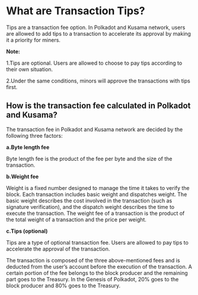 # What are Transaction Tips?

Tips are a transaction fee option. In Polkadot and Kusama network, users are allowed to add tips to a transaction to accelerate its approval by making it a priority for miners.

**Note:**

1.Tips are optional. Users are allowed to choose to pay tips according to their own situation.&#x20;

2.Under the same conditions, minors will approve the transactions with tips first.&#x20;

## How is the transaction fee calculated in Polkadot and Kusama?

The transaction fee in Polkadot and Kusama network are decided by the following three factors:

**a.Byte length fee**

Byte length fee is the product of the fee per byte and the size of the transaction.&#x20;

&#x20;**b.Weight fee**&#x20;

Weight is a fixed number designed to manage the time it takes to verify the block. Each transaction includes basic weight and dispatches weight. The basic weight describes the cost involved in the transaction (such as signature verification), and the dispatch weight describes the time to execute the transaction. The weight fee of a transaction is the product of the total weight of a transaction and the price per weight.&#x20;

**c.Tips (optional)**

Tips are a type of optional transaction fee. Users are allowed to pay tips to accelerate the approval of the transaction.

The transaction is composed of the three above-mentioned fees and is deducted from the user’s account before the execution of the transaction. A certain portion of the fee belongs to the block producer and the remaining part goes to the Treasury. In the Genesis of Polkadot, 20% goes to the block producer and 80% goes to the Treasury.
